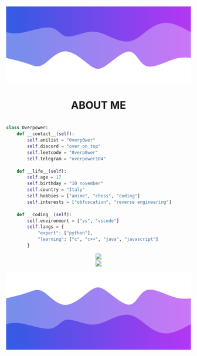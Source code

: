 ![Header](./header.png)

<h1 align="center">ABOUT ME</h1>

```python

class Overpower:
    def __contact__(self):
        self.anilist = "0verp0wer"
        self.discord = "over_on_top"
        self.leetcode = "0verp0wer"
        self.telegram = "overpower104"
    
    def __life__(self):
        self.age = 17
        self.birthday = "10 november"
        self.country = "Italy"
        self.hobbies = ["anime", "chess", "coding"]
        self.interests = ["obfuscation", "reverse engineering"]

    def __coding__(self):
        self.environment = ["vs", "vscode"]
        self.langs = {
            "expert": ["python"],
            "learning": ["c", "c++", "java", "javascript"]
        }
```
<div align="center">
    <div>
        <img src="https://github-readme-stats.vercel.app/api?username=0verp0wer&theme=default&show_icons=true&hide_border=false&count_private=true">
    </div>
    <div>
        <img src="https://github-readme-streak-stats.herokuapp.com/?user=0verp0wer&theme=default&hide_border=true">
    </div>
</div>

![Footer](./footer.png)
